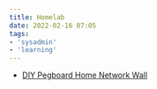```yaml
---
title: Homelab
date: 2022-02-16 07:05
tags:
- 'sysadmin'
- 'learning'
---
```


* [DIY Pegboard Home Network Wall](https://lifehacker.com/diy-pegboard-home-network-wall-400093)

